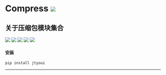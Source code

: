 # **Compress** [![](https://gitee.com/tyoui/logo/raw/master/logo/photolog.png)][1]

## 关于压缩包模块集合
[![](https://img.shields.io/badge/个人网站-jtyoui-yellow.com.svg)][1]
[![](https://img.shields.io/badge/Python-3.7-green.svg)]()
[![](https://img.shields.io/badge/BlogWeb-Tyoui-bule.svg)][1]
[![](https://img.shields.io/badge/Email-jtyoui@qq.com-red.svg)]()
[![](https://img.shields.io/badge/压缩包-compress-black.svg)]()


#### 安装
    pip install jtyoui

***
[1]: https://blog.jtyoui.com